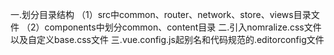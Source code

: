 一.划分目录结构
	（1）src中common、router、network、store、views目录文件
	（2）components中划分common、content目录
二.引入nomralize.css文件以及自定义base.css文件
三.vue.config.js起别名和代码规范的.editorconfig文件